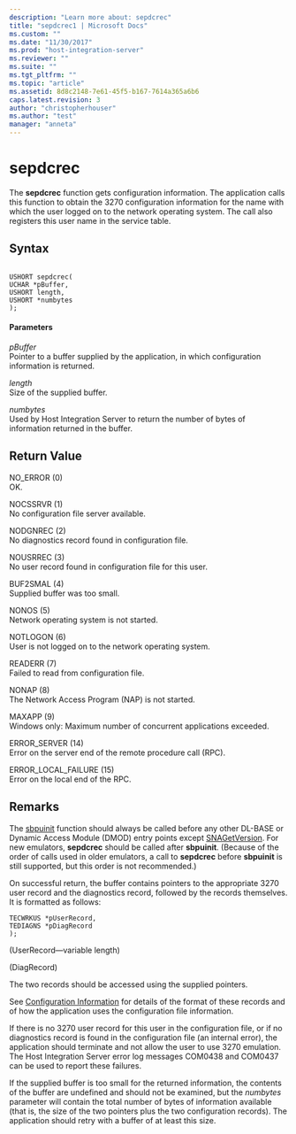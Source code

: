 ```yaml
---
description: "Learn more about: sepdcrec"
title: "sepdcrec1 | Microsoft Docs"
ms.custom: ""
ms.date: "11/30/2017"
ms.prod: "host-integration-server"
ms.reviewer: ""
ms.suite: ""
ms.tgt_pltfrm: ""
ms.topic: "article"
ms.assetid: 8d8c2148-7e61-45f5-b167-7614a365a6b6
caps.latest.revision: 3
author: "christopherhouser"
ms.author: "test"
manager: "anneta"
---
```

# sepdcrec
The **sepdcrec** function gets configuration information. The application calls this function to obtain the 3270 configuration information for the name with which the user logged on to the network operating system. The call also registers this user name in the service table.  
  
## Syntax  
  
```  
  
USHORT sepdcrec(   
UCHAR *pBuffer,  
USHORT length,  
USHORT *numbytes  
);  
```  
  
#### Parameters  
 *pBuffer*  
 Pointer to a buffer supplied by the application, in which configuration information is returned.  
  
 *length*  
 Size of the supplied buffer.  
  
 *numbytes*  
 Used by Host Integration Server to return the number of bytes of information returned in the buffer.  
  
## Return Value  
 NO_ERROR (0)  
 OK.  
  
 NOCSSRVR (1)  
 No configuration file server available.  
  
 NODGNREC (2)  
 No diagnostics record found in configuration file.  
  
 NOUSRREC (3)  
 No user record found in configuration file for this user.  
  
 BUF2SMAL (4)  
 Supplied buffer was too small.  
  
 NONOS (5)  
 Network operating system is not started.  
  
 NOTLOGON (6)  
 User is not logged on to the network operating system.  
  
 READERR (7)  
 Failed to read from configuration file.  
  
 NONAP (8)  
 The Network Access Program (NAP) is not started.  
  
 MAXAPP (9)  
 Windows only:  Maximum number of concurrent applications exceeded.  
  
 ERROR_SERVER (14)  
 Error on the server end of the remote procedure call (RPC).  
  
 ERROR_LOCAL_FAILURE (15)  
 Error on the local end of the RPC.  
  
## Remarks  
 The [sbpuinit](../core/sbpuinit1.md) function should always be called before any other DL-BASE or Dynamic Access Module (DMOD) entry points except [SNAGetVersion](../core/snagetversion1.md). For new emulators, **sepdcrec** should be called after **sbpuinit**. (Because of the order of calls used in older emulators, a call to **sepdcrec** before **sbpuinit** is still supported, but this order is not recommended.)  
  
 On successful return, the buffer contains pointers to the appropriate 3270 user record and the diagnostics record, followed by the records themselves. It is formatted as follows:  
  
```  
TECWRKUS *pUserRecord,   
TEDIAGNS *pDiagRecord   
);  
```  
  
 (UserRecord—variable length)  
  
 (DiagRecord)  
  
 The two records should be accessed using the supplied pointers.  
  
 See [Configuration Information](./configuration-information1.md) for details of the format of these records and of how the application uses the configuration file information.  
  
 If there is no 3270 user record for this user in the configuration file, or if no diagnostics record is found in the configuration file (an internal error), the application should terminate and not allow the user to use 3270 emulation. The Host Integration Server error log messages COM0438 and COM0437 can be used to report these failures.  
  
 If the supplied buffer is too small for the returned information, the contents of the buffer are undefined and should not be examined, but the *numbytes* parameter will contain the total number of bytes of information available (that is, the size of the two pointers plus the two configuration records). The application should retry with a buffer of at least this size.
